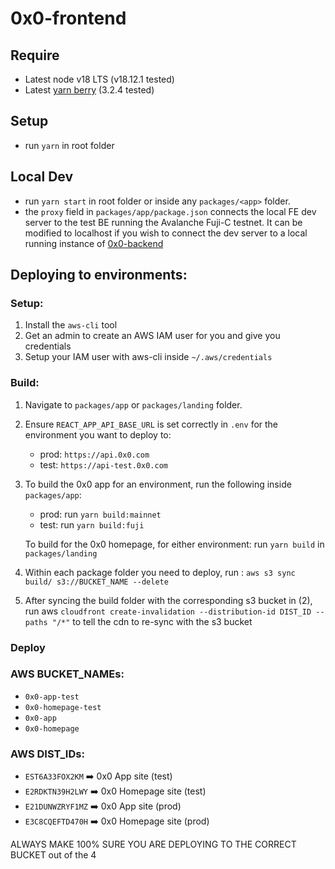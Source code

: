 # 0x0-frontend

## Require
- Latest node v18 LTS (v18.12.1 tested)
- Latest [yarn berry](https://yarnpkg.com/getting-started/install) (3.2.4 tested)

## Setup
- run `yarn` in root folder

## Local Dev
- run `yarn start` in root folder or inside any `packages/<app>` folder.
- the `proxy` field in `packages/app/package.json` connects the local FE dev server to the test BE running the Avalanche Fuji-C testnet. It can be modified to localhost if you wish to connect the dev server to a local running instance of [0x0-backend](https://github.com/0x0dotcom/0x0-backend)

## Deploying to environments:

### Setup:
1) Install the `aws-cli` tool
2) Get an admin to create an AWS IAM user for you and give you credentials
2) Setup your IAM user with aws-cli inside `~/.aws/credentials`

### Build:
1) Navigate to `packages/app` or `packages/landing` folder.
2) Ensure `REACT_APP_API_BASE_URL` is set correctly in `.env` for the environment you want to deploy to:
    - prod: `https://api.0x0.com`
    - test: `https://api-test.0x0.com`

3) To build the 0x0 app for an environment, run the following inside `packages/app`:
    - prod: run `yarn build:mainnet`
    - test: run `yarn build:fuji`

    To build for the 0x0 homepage, for either environment: run `yarn build` in `packages/landing`

4) Within each package folder you need to deploy, run : `aws s3 sync build/ s3://BUCKET_NAME --delete`
5) After syncing the build folder with the corresponding s3 bucket in (2), run aws `cloudfront create-invalidation --distribution-id DIST_ID --paths "/*"` to tell the cdn to re-sync with the s3 bucket

### Deploy

### AWS BUCKET_NAMEs:

- `0x0-app-test`
- `0x0-homepage-test`
- `0x0-app`
- `0x0-homepage`

### AWS DIST_IDs:

- `EST6A33FOX2KM`   ➡️ 0x0 App site (test)
- `E2RDKTN39H2LWY`  ➡️ 0x0 Homepage site (test)
- `E21DUNWZRYF1MZ`  ➡️ 0x0 App site (prod)
- `E3C8CQEFTD470H`  ➡️ 0x0 Homepage site (prod)

ALWAYS MAKE 100% SURE YOU ARE DEPLOYING TO THE CORRECT BUCKET out of the 4
